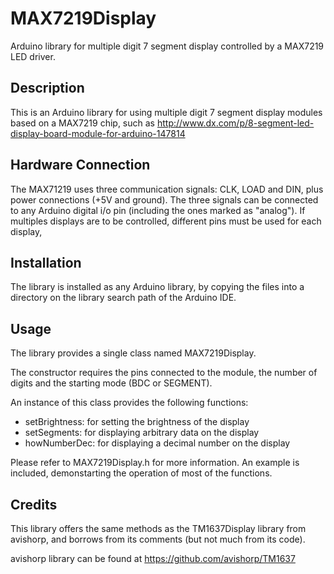 ﻿MAX7219Display
==============
Arduino library for multiple digit 7 segment display controlled by a
MAX7219 LED driver.

Description
-----------
This is an Arduino library for using multiple digit 7 segment display
modules based on a MAX7219 chip, such as
http://www.dx.com/p/8-segment-led-display-board-module-for-arduino-147814

Hardware Connection
-------------------
The MAX71219 uses three communication signals: CLK, LOAD and DIN, plus
power connections (+5V and ground). The three signals can be connected to 
any Arduino digital i/o pin (including the ones marked as "analog"). If
multiples displays are to be controlled, different pins must be used for
each display,

Installation
------------
The library is installed as any Arduino library, by copying the files 
into a directory on the library search path of the Arduino IDE.

Usage
-----
The library provides a single class named MAX7219Display.

The constructor requires the pins connected to the module, the number
of digits and the starting mode (BDC or SEGMENT).

An instance of this class provides the following functions:

* setBrightness: for setting the brightness of the display
* setSegments: for displaying arbitrary data on the display
* howNumberDec: for displaying a decimal number on the display

Please refer to MAX7219Display.h for more information. An example is 
included, demonstarting the operation of most of the functions.

Credits
-------

This library offers the same methods as the TM1637Display library
from avishorp, and borrows from its comments (but not much from
its code). 

avishorp library can be found at https://github.com/avishorp/TM1637
